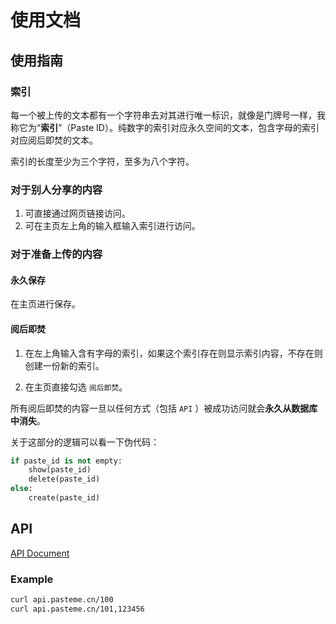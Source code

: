 # 使用文档

## 使用指南

### 索引

每一个被上传的文本都有一个字符串去对其进行唯一标识，就像是门牌号一样，我称它为“**索引**”（Paste ID）。纯数字的索引对应永久空间的文本，包含字母的索引对应阅后即焚的文本。

索引的长度至少为三个字符，至多为八个字符。

### 对于别人分享的内容

1. 可直接通过网页链接访问。
2. 可在主页左上角的输入框输入索引进行访问。

### 对于准备上传的内容

#### 永久保存

在主页进行保存。

#### 阅后即焚

1. 在左上角输入含有字母的索引，如果这个索引存在则显示索引内容，不存在则创建一份新的索引。

2. 在主页直接勾选 `阅后即焚`。

所有阅后即焚的内容一旦以任何方式（包括 `API` ）被成功访问就会**永久从数据库中消失**。

关于这部分的逻辑可以看一下伪代码：

```python
if paste_id is not empty:
    show(paste_id)
    delete(paste_id)
else:
    create(paste_id)
```

## API

[API Document](https://github.com/PasteUs/PasteMeGoBackend/blob/master/doc/API.md)

### Example

```bash
curl api.pasteme.cn/100
curl api.pasteme.cn/101,123456
```